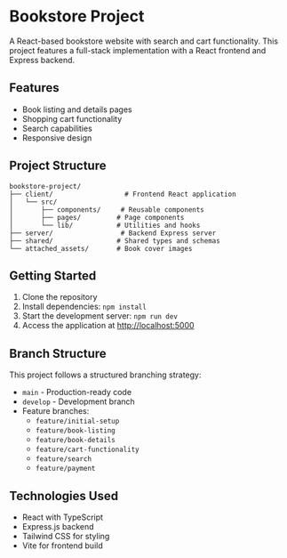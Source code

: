 
# Bookstore Project

A React-based bookstore website with search and cart functionality. This project features a full-stack implementation with a React frontend and Express backend.

## Features

- Book listing and details pages
- Shopping cart functionality
- Search capabilities
- Responsive design

## Project Structure

```
bookstore-project/
├── client/                  # Frontend React application
│   └── src/
│       ├── components/     # Reusable components
│       ├── pages/         # Page components
│       └── lib/           # Utilities and hooks
├── server/                 # Backend Express server
├── shared/                # Shared types and schemas
└── attached_assets/       # Book cover images
```

## Getting Started

1. Clone the repository
2. Install dependencies: `npm install`
3. Start the development server: `npm run dev`
4. Access the application at [http://localhost:5000](https://bookstore-project-mdoj.onrender.com)

## Branch Structure

This project follows a structured branching strategy:
- `main` - Production-ready code
- `develop` - Development branch
- Feature branches:
  - `feature/initial-setup`
  - `feature/book-listing`
  - `feature/book-details`
  - `feature/cart-functionality`
  - `feature/search`
  - `feature/payment`

## Technologies Used

- React with TypeScript
- Express.js backend
- Tailwind CSS for styling
- Vite for frontend build
